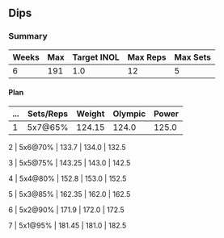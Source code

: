 ## Dips

### Summary

Weeks | Max | Target INOL | Max Reps | Max Sets
--- | --- | --- | --- | ---
6 | 191 | 1.0 | 12 | 5

#### Plan

 ... | Sets/Reps | Weight | Olympic | Power
--- | --- | --- | --- | ---
1 | 5x7@65% | 124.15 | 124.0 | 125.0

2 | 5x6@70% | 133.7 | 134.0 | 132.5

3 | 5x5@75% | 143.25 | 143.0 | 142.5

4 | 5x4@80% | 152.8 | 153.0 | 152.5

5 | 5x3@85% | 162.35 | 162.0 | 162.5

6 | 5x2@90% | 171.9 | 172.0 | 172.5

7 | 5x1@95% | 181.45 | 181.0 | 182.5

